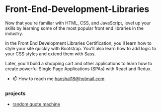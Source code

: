 # Front-End-Development-Libraries

Now that you're familiar with HTML, CSS, and JavaScript, level up your skills by learning some of the most popular front end libraries in the industry.

In the Front End Development Libraries Certification, you'll learn how to style your site quickly with Bootstrap. You'll also learn how to add logic to your CSS styles and extend them with Sass.

Later, you'll build a shopping cart and other applications to learn how to create powerful Single Page Applications (SPAs) with React and Redux.

- 📫 How to reach me hanshal18@hotmail.com

### projects
- [random quote machine](https://hanshal18-random-quote-machine.netlify.app/)
